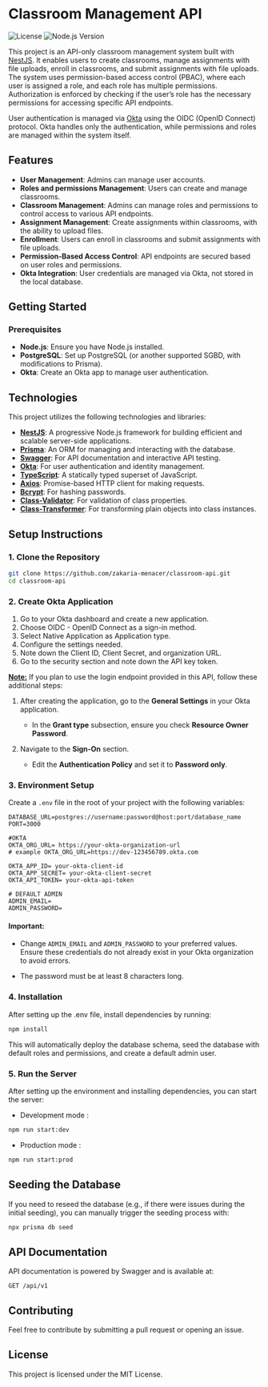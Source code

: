 # Classroom Management API

![License](https://img.shields.io/badge/license-MIT-blue.svg)
![Node.js Version](https://img.shields.io/badge/node-%3E%3D%2014.0.0-brightgreen.svg)

This project is an API-only classroom management system built with [NestJS](https://nestjs.com/). It enables users to create classrooms, manage assignments with file uploads, enroll in classrooms, and submit assignments with file uploads. The system uses permission-based access control (PBAC), where each user is assigned a role, and each role has multiple permissions. Authorization is enforced by checking if the user’s role has the necessary permissions for accessing specific API endpoints.

User authentication is managed via [Okta](https://developer.okta.com/) using the OIDC (OpenID Connect) protocol. Okta handles only the authentication, while permissions and roles are managed within the system itself.



## Features

- **User Management**: Admins can manage user accounts.
- **Roles and permissions Management**: Users can create and manage classrooms.
- **Classroom Management**: Admins can manage roles and permissions to control access to various API endpoints.
- **Assignment Management**: Create assignments within classrooms, with the ability to upload files.
- **Enrollment**: Users can enroll in classrooms and submit assignments with file uploads.
- **Permission-Based Access Control**: API endpoints are secured based on user roles and permissions.
- **Okta Integration**: User credentials are managed via Okta, not stored in the local database.



## Getting Started
### Prerequisites

- **Node.js**: Ensure you have Node.js installed.
- **PostgreSQL**: Set up PostgreSQL (or another supported SGBD, with modifications to Prisma).
- **Okta**: Create an Okta app to manage user authentication.

## Technologies

This project utilizes the following technologies and libraries:

- **[NestJS](https://nestjs.com/)**: A progressive Node.js framework for building efficient and scalable server-side applications.
- **[Prisma](https://www.prisma.io/)**: An ORM for managing and interacting with the database.
- **[Swagger](https://swagger.io/)**: For API documentation and interactive API testing.
- **[Okta](https://www.okta.com/)**: For user authentication and identity management.
- **[TypeScript](https://www.typescriptlang.org/)**: A statically typed superset of JavaScript.
- **[Axios](https://axios-http.com/)**: Promise-based HTTP client for making requests.
- **[Bcrypt](https://www.npmjs.com/package/bcrypt)**: For hashing passwords.
- **[Class-Validator](https://github.com/typestack/class-validator)**: For validation of class properties.
- **[Class-Transformer](https://github.com/typestack/class-transformer)**: For transforming plain objects into class instances.



## Setup Instructions

### 1. Clone the Repository
```bash
git clone https://github.com/zakaria-menacer/classroom-api.git
cd classroom-api
```


### 2. Create Okta Application
1. Go to your Okta dashboard and create a new application.
2. Choose OIDC - OpenID Connect as a sign-in method.
3. Select Native Application as Application type.
4. Configure the settings needed.
5. Note down the Client ID, Client Secret, and organization URL.
6. Go to the security section and note down the API key token.


<u>**Note:**</u> If you plan to use the login endpoint provided in this API, follow these additional steps:

1. After creating the application, go to the **General Settings** in your Okta application.
   - In the **Grant type** subsection, ensure you check **Resource Owner Password**.

2. Navigate to the **Sign-On** section.
   - Edit the **Authentication Policy** and set it to **Password only**.

### 3. Environment Setup
Create a `.env` file in the root of your project with the following variables:

```env
DATABASE_URL=postgres://username:password@host:port/database_name
PORT=3000

#OKTA
OKTA_ORG_URL= https://your-okta-organization-url
# example OKTA_ORG_URL=https://dev-123456789.okta.com

OKTA_APP_ID= your-okta-client-id
OKTA_APP_SECRET= your-okta-client-secret
OKTA_API_TOKEN= your-okta-api-token

# DEFAULT ADMIN
ADMIN_EMAIL=
ADMIN_PASSWORD=
```

#### Important:

- Change `ADMIN_EMAIL` and `ADMIN_PASSWORD` to your preferred values. Ensure these credentials do not already exist in your Okta organization to avoid errors.
* The password must be at least 8 characters long.

### 4. Installation 
After setting up the .env file, install dependencies by running:

```bash
npm install
```

This will automatically deploy the database schema, seed the database with default roles and permissions, and create a default admin user.


### 5. Run the Server
After setting up the environment and installing dependencies, you can start the server:


- Development mode :
```bash
npm run start:dev
```
- Production mode :
```bash
npm run start:prod
```

## Seeding the Database
If you need to reseed the database (e.g., if there were issues during the initial seeding), you can manually trigger the seeding process with:
```bash
npx prisma db seed
```

## API Documentation
API documentation is powered by Swagger and is available at:
```
GET /api/v1
```


## Contributing
Feel free to contribute by submitting a pull request or opening an issue.



## License
This project is licensed under the MIT License.

